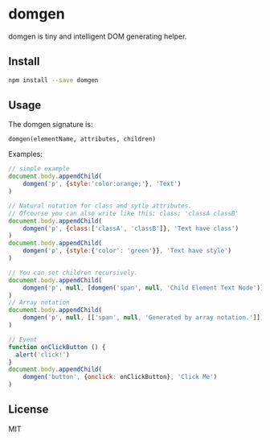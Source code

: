 # domgen

domgen is tiny and intelligent DOM generating helper.

## Install

```bash
npm install --save domgen
```

## Usage

The domgen signature is:

```
domgen(elementName, attributes, children)
```

Examples:

```js
// simple example
document.body.appendChild(
    domgen('p', {style:'color:orange;'}, 'Text')
)

// Natural notation for class and sytle attributes.
// Ofcourse you can also write like this: class: 'classA classB'
document.body.appendChild(
    domgen('p', {class:['classA', 'classB']}, 'Text have class')
)
document.body.appendChild(
    domgen('p', {style:{'color': 'green'}}, 'Text have style')
)

// You can set children recursively.
document.body.appendChild(
    domgen('p', null, [domgen('span', null, 'Child Element Text Node')])
)
// Array notation
document.body.appendChild(
    domgen('p', null, [['span', null, 'Generated by array notation.']])
)

// Event
function onClickButton () {
  alert('click!')
}
document.body.appendChild(
    domgen('button', {onclick: onClickButton}, 'Click Me')
)

```

## License

MIT


